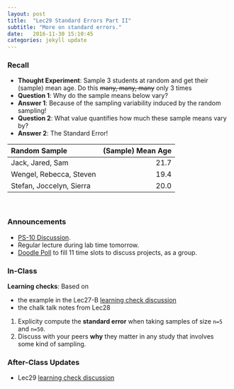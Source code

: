 ```yaml
---
layout: post
title:  "Lec29 Standard Errors Part II"
subtitle: "More on standard errors."
date:   2016-11-30 15:10:45
categories: jekyll update
---
```




### Recall

* **Thought Experiment**: Sample 3 students at random and get their (sample) mean age. Do this ~~many, many, many~~ only 3 times
* **Question 1**: Why do the sample means below vary?
* **Answer 1**: Because of the sampling variability induced by the random sampling!
* **Question 2**: What value quantifies how much these sample means vary by?
* **Answer 2**: The Standard Error!

|Random Sample            | (Sample) Mean Age|
|:------------------------|-----------------:|
|Jack, Jared, Sam         |              21.7|
|Wengel, Rebecca, Steven  |              19.4|
|Stefan, Joccelyn, Sierra |              20.0|

<br>




### Announcements

* <a href = "{{ site.baseurl }}/assets/PS/PS-10_discussion.html" target = "_blank">PS-10 Discussion</a>.
* Regular lecture during lab time tomorrow.
* <a href = "http://doodle.com/poll/4eer9iwu68gn35sn" target = "_blank">Doodle Poll</a> to fill 11 time slots to discuss projects, as a group.





### In-Class

**Learning checks**: Based on

* the example in the Lec27-B <a href = "{{ site.baseurl }}/assets/LC/confidence_intervals.html" target = "_blank">learning check discussion</a>
* the chalk talk notes from Lec28

1. Explicity compute the **standard error** when taking samples of size `n=5` and `n=50`. 
2. Discuss with your peers **why** they matter in any study that involves some kind of sampling.



### After-Class Updates

* Lec29 <a href = "{{ site.baseurl }}/assets/LC/standard_errors.html" target = "_blank">learning check discussion</a>

